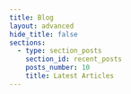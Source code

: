 ```yaml
---
title: Blog
layout: advanced
hide_title: false
sections:
  - type: section_posts
    section_id: recent_posts
    posts_number: 10
    title: Latest Articles
---
```

